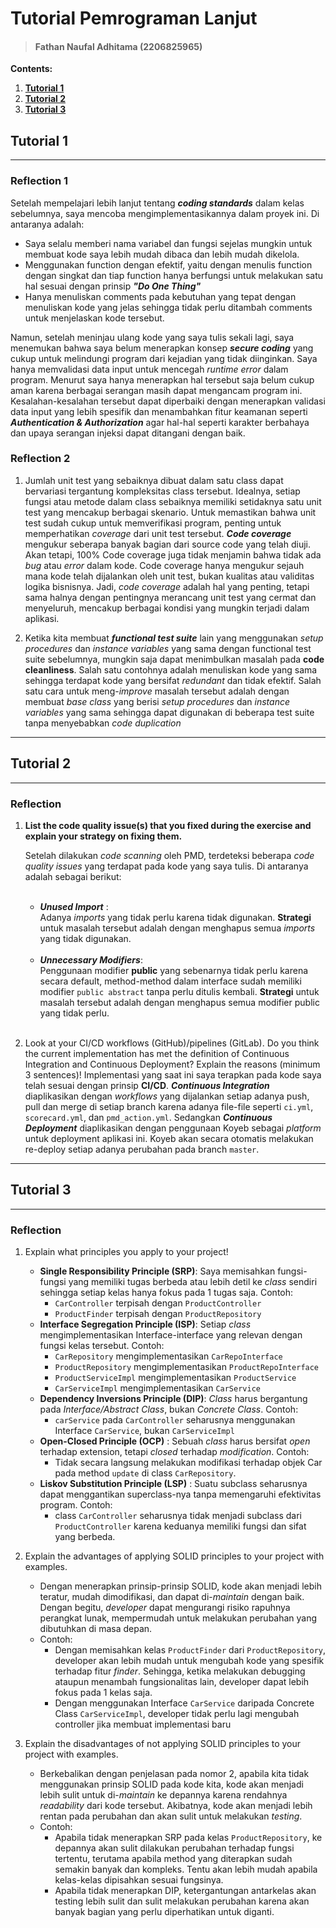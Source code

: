 # Tutorial Pemrograman Lanjut

> #### Fathan Naufal Adhitama (2206825965)
**Contents:**
1. **[Tutorial 1](#tutorial-1)**
2. **[Tutorial 2](#tutorial-2)**
3. **[Tutorial 3](#tutorial-3)**


## Tutorial 1
***
### Reflection 1

Setelah mempelajari lebih lanjut tentang ***coding standards*** 
dalam kelas sebelumnya, saya mencoba 
mengimplementasikannya dalam proyek ini. Di antaranya adalah:
- Saya selalu memberi nama variabel dan 
fungsi sejelas mungkin untuk membuat kode saya
lebih mudah dibaca dan lebih mudah dikelola. 
- Menggunakan function dengan efektif, yaitu dengan menulis
function dengan singkat dan tiap function hanya berfungsi untuk
melakukan satu hal sesuai dengan prinsip ***"Do One Thing"***
- Hanya menuliskan comments pada kebutuhan yang tepat dengan
menuliskan kode yang jelas sehingga tidak perlu ditambah comments
untuk menjelaskan kode tersebut.

Namun, setelah meninjau ulang kode yang saya tulis 
sekali lagi, saya menemukan bahwa saya belum 
menerapkan konsep ***secure coding*** yang cukup 
untuk melindungi program dari kejadian yang tidak 
diinginkan. Saya hanya memvalidasi data input 
untuk mencegah *runtime error* dalam program. Menurut
saya hanya menerapkan hal tersebut saja belum cukup 
aman karena berbagai serangan masih dapat mengancam 
program ini. Kesalahan-kesalahan tersebut dapat 
diperbaiki dengan menerapkan validasi data input
yang lebih spesifik dan menambahkan fitur keamanan
seperti ***Authentication & Authorization*** agar hal-hal seperti karakter
berbahaya dan upaya serangan injeksi dapat ditangani
dengan baik.

### Reflection 2
1. Jumlah unit test yang sebaiknya dibuat dalam
satu class dapat bervariasi tergantung 
kompleksitas class tersebut. Idealnya, setiap
fungsi atau metode dalam class sebaiknya 
memiliki setidaknya satu unit test yang
mencakup berbagai skenario. 
Untuk memastikan bahwa unit test sudah cukup
untuk memverifikasi program, penting untuk 
memperhatikan *coverage* dari unit test tersebut.
***Code coverage*** mengukur seberapa banyak bagian
dari source code yang telah diuji. Akan tetapi,
100% Code coverage juga tidak menjamin bahwa tidak ada 
*bug* atau *error* dalam kode. Code coverage
hanya mengukur sejauh mana kode telah 
dijalankan oleh unit test, bukan kualitas atau
validitas logika bisnisnya. 
Jadi, *code coverage* adalah hal yang penting,
tetapi sama halnya dengan pentingnya merancang
unit test yang cermat dan menyeluruh, mencakup berbagai 
kondisi yang mungkin terjadi dalam aplikasi.

2. Ketika kita membuat ***functional test suite*** lain yang
menggunakan *setup procedures* dan *instance variables* yang
sama dengan functional test suite sebelumnya, mungkin saja dapat
menimbulkan masalah pada **code cleanliness**. Salah satu contohnya
adalah menuliskan kode yang sama sehingga terdapat kode yang bersifat
*redundant* dan tidak efektif. Salah satu cara untuk meng-*improve*
masalah tersebut adalah dengan membuat *base class* yang berisi
*setup procedures* dan *instance variables* yang sama sehingga dapat
digunakan di beberapa test suite tanpa menyebabkan *code duplication*

***

## Tutorial 2
***
### Reflection

1. **List the code quality issue(s) that you fixed during 
the exercise and explain your strategy on fixing them.**

    Setelah dilakukan *code scanning* oleh PMD, terdeteksi beberapa
   _code quality issues_ yang terdapat pada kode yang saya tulis. Di antaranya
    adalah sebagai berikut: <br><br>
   - **_Unused Import_** : 
   <br>Adanya _imports_ yang tidak perlu karena tidak digunakan.
   **Strategi** untuk masalah tersebut adalah dengan menghapus semua _imports_ yang tidak digunakan.
   <br><br>
   - **_Unnecessary Modifiers_**:
     <br>Penggunaan modifier **public** yang sebenarnya tidak perlu
      karena secara default, method-method dalam interface sudah memiliki modifier
   `public abstract` tanpa perlu ditulis kembali. **Strategi** untuk masalah tersebut adalah dengan menghapus 
   semua modifier public yang tidak perlu.<br><br>

2. Look at your CI/CD workflows (GitHub)/pipelines (GitLab). 
Do you think the current implementation has met the definition
of Continuous Integration and Continuous Deployment? 
Explain the reasons (minimum 3 sentences)!
Implementasi yang saat ini saya terapkan pada kode saya telah sesuai 
dengan prinsip **CI/CD**. **_Continuous Integration_** diaplikasikan
dengan _workflows_ yang dijalankan setiap adanya push, pull dan merge di
setiap branch karena adanya file-file seperti `ci.yml`, `scorecard.yml`, dan `pmd_action.yml`.
Sedangkan **_Continuous Deployment_** diaplikasikan dengan penggunaan Koyeb sebagai _platform_
untuk deployment aplikasi ini. Koyeb akan secara otomatis melakukan re-deploy setiap
adanya perubahan pada branch `master`.
***

## Tutorial 3
***
### Reflection
1. Explain what principles you apply to your project!
   - **Single Responsibility Principle (SRP)**: Saya memisahkan fungsi-fungsi 
   yang memiliki tugas berbeda atau lebih detil ke _class_ sendiri 
   sehingga setiap kelas hanya fokus pada 1 tugas saja. Contoh:
     - `CarController` terpisah dengan `ProductController`
     - `ProductFinder` terpisah dengan `ProductRepository`
   - **Interface Segregation Principle (ISP)**: Setiap _class_ mengimplementasikan
   Interface-interface yang relevan dengan fungsi kelas tersebut. Contoh:
     - `CarRepository` mengimplementasikan `CarRepoInterface`
     - `ProductRepository` mengimplementasikan `ProductRepoInterface`
     - `ProductServiceImpl` mengimplementasikan `ProductService`
     - `CarServiceImpl` mengimplementasikan `CarService`
   - **Dependency Inversions Principle (DIP)**: _Class_ harus bergantung pada 
   _Interface/Abstract Class_, bukan _Concrete Class_. Contoh:
     - `carService` pada `CarController` seharusnya menggunakan Interface `CarService`,
     bukan `CarServiceImpl`
   - **Open-Closed Principle (OCP)** : Sebuah _class_ harus bersifat _open_ terhadap extension,
   tetapi _closed_ terhadap _modification_. Contoh:
     - Tidak secara langsung melakukan modifikasi terhadap objek Car 
     pada method `update` di class `CarRepository`.
   - **Liskov Substitution Principle (LSP)** : Suatu subclass seharusnya dapat menggantikan
   superclass-nya tanpa memengaruhi efektivitas program. Contoh:
     - class `CarController` seharusnya tidak menjadi subclass dari `ProductController`
     karena keduanya memiliki fungsi dan sifat yang berbeda.

2. Explain the advantages of applying SOLID principles to your project with examples.
   - Dengan menerapkan prinsip-prinsip SOLID, kode akan menjadi lebih teratur, mudah dimodifikasi, 
   dan dapat di-_maintain_ dengan baik. Dengan begitu, _developer_ dapat mengurangi risiko rapuhnya
   perangkat lunak, mempermudah untuk melakukan perubahan yang dibutuhkan di masa depan.
   - Contoh:
     - Dengan memisahkan kelas `ProductFinder` dari `ProductRepository`, developer akan lebih
     mudah untuk mengubah kode yang spesifik terhadap fitur _finder_. Sehingga, ketika melakukan debugging
     ataupun menambah fungsionalitas lain, developer dapat lebih fokus pada 1 kelas saja.
     - Dengan menggunakan Interface `CarService` daripada Concrete Class `CarServiceImpl`,
     developer tidak perlu lagi mengubah controller jika membuat implementasi baru

3. Explain the disadvantages of not applying SOLID principles to your project with examples.
   - Berkebalikan dengan penjelasan pada nomor 2, apabila kita tidak menggunakan prinsip SOLID
   pada kode kita, kode akan menjadi lebih sulit untuk di-_maintain_ ke depannya karena rendahnya
   _readability_ dari kode tersebut. Akibatnya, kode akan menjadi lebih rentan pada perubahan
   dan akan sulit untuk melakukan _testing_.
   - Contoh: 
     - Apabila tidak menerapkan SRP pada kelas `ProductRepository`, ke depannya akan sulit dilakukan
     perubahan terhadap fungsi tertentu, terutama apabila method yang diterapkan sudah semakin banyak dan kompleks.
     Tentu akan lebih mudah apabila kelas-kelas dipisahkan sesuai fungsinya.
     - Apabila tidak menerapkan DIP, ketergantungan antarkelas akan testing lebih sulit
     dan sulit melakukan perubahan karena akan banyak bagian yang perlu diperhatikan untuk diganti.
